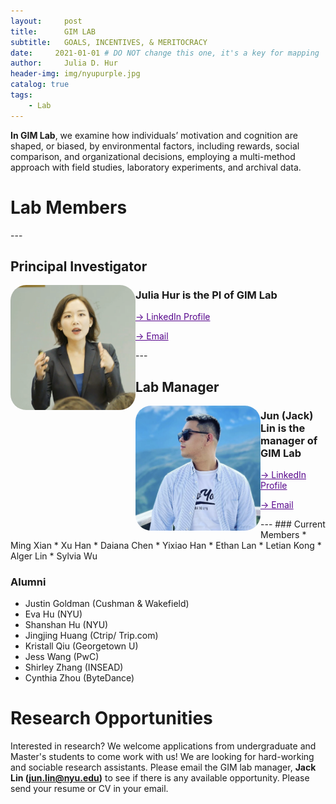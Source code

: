 ```yaml
---
layout:     post
title:      GIM LAB
subtitle:   GOALS, INCENTIVES, & MERITOCRACY
date:     2021-01-01 # DO NOT change this one, it's a key for mapping 
author:     Julia D. Hur
header-img: img/nyupurple.jpg
catalog: true
tags:
    - Lab
---
```

**In GIM Lab**, we examine how individuals’ motivation and cognition are shaped, or biased, by environmental factors, including rewards, social comparison, and organizational decisions, employing a multi-method approach with field studies, laboratory experiments, and archival data.

<h1>Lab Members</h1>
---
<h2>Principal Investigator</h2>
<body align="left-top">
    <img src="/img/jhur_circle.png" width="200px" height="200px" style="border-radius:25px;float:left">
    <p>     </p>
    <p>     </p>
    <h3><b>Julia Hur</b> is the PI of GIM Lab</h3>
    <p> <a style="color:#57068c" href="https://www.linkedin.com/in/juliadhur/"> &#8594 LinkedIn Profile </a> </p>
    <p> <a style="color:#57068c" href="jhur@stern.nyu.edu"> &#8594 Email </a> </p>
</body>
<p align="top">     </p>
---
<h2>Lab Manager</h2>
<body align="left-top">
    <img src="/img/test.png" width="200px" height="200px" style="border-radius:25px;float:left">
    <p>     </p>
    <p>     </p>
    <h3><b>Jun (Jack) Lin</b> is the manager of GIM Lab</h3>
    <p> <a style="color:#57068c" href="https://www.linkedin.com/in/jun-lin-5a9131181/"> &#8594 LinkedIn Profile </a> </p>
    <p> <a style="color:#57068c" href="junjtlin@gmail.com"> &#8594 Email </a> </p>
</body>
<p align="top">     </p>
---
### Current Members
* Ming Xian
* Xu Han
* Daiana Chen
* Yixiao Han
* Ethan Lan
* Letian Kong
* Alger Lin
* Sylvia Wu

### Alumni
* Justin Goldman (Cushman & Wakefield)
* Eva Hu (NYU)
* Shanshan Hu (NYU)
* Jingjing Huang (Ctrip/ Trip.com)
* Kristall Qiu (Georgetown U)
* Jess Wang (PwC)
* Shirley Zhang (INSEAD)
* Cynthia Zhou (ByteDance)


# Research Opportunities
Interested in research? We welcome applications from undergraduate and Master's students to come work with us! We are looking for hard-working and sociable research assistants. Please email the GIM lab manager, **Jack Lin (jun.lin@nyu.edu)** to see if there is any available opportunity. Please send your resume or CV in your email.

